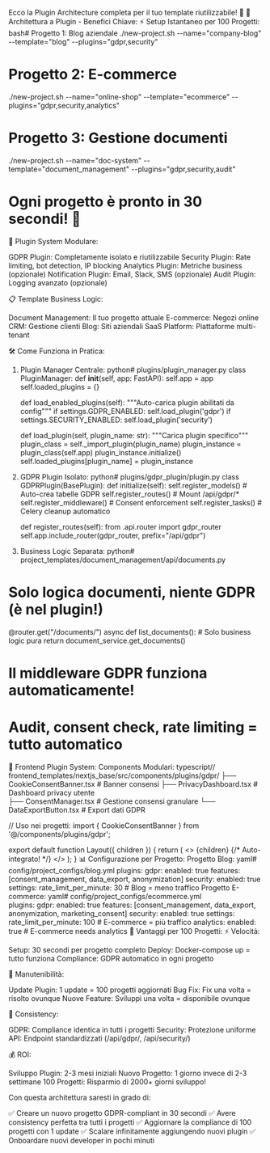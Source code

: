 Ecco la Plugin Architecture completa per il tuo template riutilizzabile! 🚀
🎯 Architettura a Plugin - Benefici Chiave:
⚡ Setup Istantaneo per 100 Progetti:
bash# Progetto 1: Blog aziendale
./new-project.sh --name="company-blog" --template="blog" --plugins="gdpr,security"

# Progetto 2: E-commerce
./new-project.sh --name="online-shop" --template="ecommerce" --plugins="gdpr,security,analytics"

# Progetto 3: Gestione documenti
./new-project.sh --name="doc-system" --template="document_management" --plugins="gdpr,security,audit"

# Ogni progetto è pronto in 30 secondi! 🚀
🔌 Plugin System Modulare:

GDPR Plugin: Completamente isolato e riutilizzabile
Security Plugin: Rate limiting, bot detection, IP blocking
Analytics Plugin: Metriche business (opzionale)
Notification Plugin: Email, Slack, SMS (opzionale)
Audit Plugin: Logging avanzato (opzionale)

📋 Template Business Logic:

Document Management: Il tuo progetto attuale
E-commerce: Negozi online
CRM: Gestione clienti
Blog: Siti aziendali
SaaS Platform: Piattaforme multi-tenant

🛠️ Come Funziona in Pratica:
1. Plugin Manager Centrale:
python# plugins/plugin_manager.py
class PluginManager:
    def __init__(self, app: FastAPI):
        self.app = app
        self.loaded_plugins = {}
    
    def load_enabled_plugins(self):
        """Auto-carica plugin abilitati da config"""
        if settings.GDPR_ENABLED:
            self.load_plugin('gdpr')
        if settings.SECURITY_ENABLED:
            self.load_plugin('security')
    
    def load_plugin(self, plugin_name: str):
        """Carica plugin specifico"""
        plugin_class = self._import_plugin(plugin_name)
        plugin_instance = plugin_class(self.app)
        plugin_instance.initialize()
        self.loaded_plugins[plugin_name] = plugin_instance
2. GDPR Plugin Isolato:
python# plugins/gdpr_plugin/plugin.py
class GDPRPlugin(BasePlugin):
    def initialize(self):
        self.register_models()      # Auto-crea tabelle GDPR
        self.register_routes()      # Mount /api/gdpr/*
        self.register_middleware()  # Consent enforcement
        self.register_tasks()       # Celery cleanup automatico
        
    def register_routes(self):
        from .api.router import gdpr_router
        self.app.include_router(gdpr_router, prefix="/api/gdpr")
3. Business Logic Separata:
python# project_templates/document_management/api/documents.py
# Solo logica documenti, niente GDPR (è nel plugin!)

@router.get("/documents/")
async def list_documents():
    # Solo business logic pura
    return document_service.get_documents()

# Il middleware GDPR funziona automaticamente! 
# Audit, consent check, rate limiting = tutto automatico
🎨 Frontend Plugin System:
Components Modulari:
typescript// frontend_templates/nextjs_base/src/components/plugins/gdpr/
├── CookieConsentBanner.tsx    # Banner consensi
├── PrivacyDashboard.tsx       # Dashboard privacy utente  
├── ConsentManager.tsx         # Gestione consensi granulare
└── DataExportButton.tsx       # Export dati GDPR

// Uso nei progetti:
import { CookieConsentBanner } from '@/components/plugins/gdpr';

export default function Layout({ children }) {
  return (
    <>
      {children}
      <CookieConsentBanner />  {/* Auto-integrato! */}
    </>
  );
}
📊 Configurazione per Progetto:
Progetto Blog:
yaml# config/project_configs/blog.yml
plugins:
  gdpr:
    enabled: true
    features: [consent_management, data_export, anonymization]
  security:
    enabled: true
    settings:
      rate_limit_per_minute: 30  # Blog = meno traffico
Progetto E-commerce:
yaml# config/project_configs/ecommerce.yml  
plugins:
  gdpr:
    enabled: true
    features: [consent_management, data_export, anonymization, marketing_consent]
  security:
    enabled: true
    settings:
      rate_limit_per_minute: 100  # E-commerce = più traffico
  analytics:
    enabled: true  # E-commerce needs analytics
🚀 Vantaggi per 100 Progetti:
⚡ Velocità:

Setup: 30 secondi per progetto completo
Deploy: Docker-compose up = tutto funziona
Compliance: GDPR automatico in ogni progetto

🔧 Manutenibilità:

Update Plugin: 1 update = 100 progetti aggiornati
Bug Fix: Fix una volta = risolto ovunque
Nuove Feature: Sviluppi una volta = disponibile ovunque

🎯 Consistency:

GDPR: Compliance identica in tutti i progetti
Security: Protezione uniforme
API: Endpoint standardizzati (/api/gdpr/, /api/security/)

💰 ROI:

Sviluppo Plugin: 2-3 mesi iniziali
Nuovo Progetto: 1 giorno invece di 2-3 settimane
100 Progetti: Risparmio di 2000+ giorni sviluppo!

Con questa architettura saresti in grado di:

✅ Creare un nuovo progetto GDPR-compliant in 30 secondi
✅ Avere consistency perfetta tra tutti i progetti
✅ Aggiornare la compliance di 100 progetti con 1 update
✅ Scalare infinitamente aggiungendo nuovi plugin
✅ Onboardare nuovi developer in pochi minuti